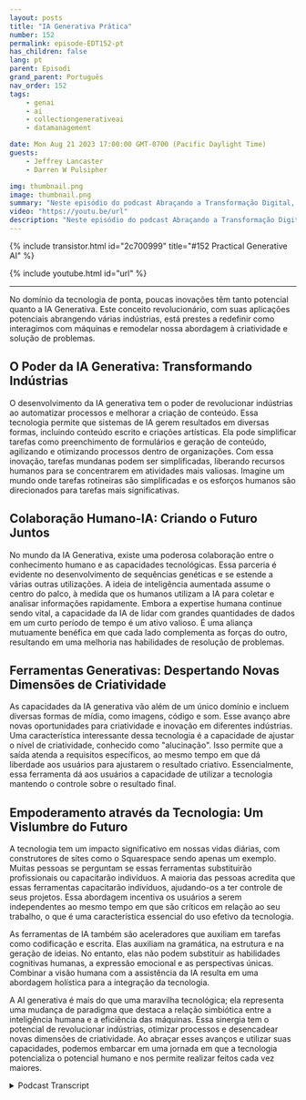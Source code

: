 ```yaml
---
layout: posts
title: "IA Generativa Prática"
number: 152
permalink: episode-EDT152-pt
has_children: false
lang: pt
parent: Episodi
grand_parent: Português
nav_order: 152
tags:
    - genai
    - ai
    - collectiongenerativeai
    - datamanagement

date: Mon Aug 21 2023 17:00:00 GMT-0700 (Pacific Daylight Time)
guests:
    - Jeffrey Lancaster
    - Darren W Pulsipher

img: thumbnail.png
image: thumbnail.png
summary: "Neste episódio do podcast Abraçando a Transformação Digital, o apresentador Darren Pulsipher participa de uma conversa instigante com o Dr. Jeffrey Lancaster. Sua discussão explora as aplicações práticas da IA generativa e o impacto profundo que ela está prestes a trazer para várias indústrias."
video: "https://youtu.be/url"
description: "Neste episódio do podcast Abraçando a Transformação Digital, o apresentador Darren Pulsipher participa de uma conversa instigante com o Dr. Jeffrey Lancaster. Sua discussão explora as aplicações práticas da IA generativa e o impacto profundo que ela está prestes a trazer para várias indústrias."
---
```


<div>
{% include transistor.html id="2c700999" title="#152 Practical Generative AI" %}

{% include youtube.html id="url" %}
</div>

---

No domínio da tecnologia de ponta, poucas inovações têm tanto potencial quanto a IA Generativa. Este conceito revolucionário, com suas aplicações potenciais abrangendo várias indústrias, está prestes a redefinir como interagimos com máquinas e remodelar nossa abordagem à criatividade e solução de problemas.

## O Poder da IA Generativa: Transformando Indústrias

O desenvolvimento da IA generativa tem o poder de revolucionar indústrias ao automatizar processos e melhorar a criação de conteúdo. Essa tecnologia permite que sistemas de IA gerem resultados em diversas formas, incluindo conteúdo escrito e criações artísticas. Ela pode simplificar tarefas como preenchimento de formulários e geração de conteúdo, agilizando e otimizando processos dentro de organizações. Com essa inovação, tarefas mundanas podem ser simplificadas, liberando recursos humanos para se concentrarem em atividades mais valiosas. Imagine um mundo onde tarefas rotineiras são simplificadas e os esforços humanos são direcionados para tarefas mais significativas.

## Colaboração Humano-IA: Criando o Futuro Juntos

No mundo da IA Generativa, existe uma poderosa colaboração entre o conhecimento humano e as capacidades tecnológicas. Essa parceria é evidente no desenvolvimento de sequências genéticas e se estende a várias outras utilizações. A ideia de inteligência aumentada assume o centro do palco, à medida que os humanos utilizam a IA para coletar e analisar informações rapidamente. Embora a expertise humana continue sendo vital, a capacidade da IA de lidar com grandes quantidades de dados em um curto período de tempo é um ativo valioso. É uma aliança mutuamente benéfica em que cada lado complementa as forças do outro, resultando em uma melhoria nas habilidades de resolução de problemas.

## Ferramentas Generativas: Despertando Novas Dimensões de Criatividade

As capacidades da IA generativa vão além de um único domínio e incluem diversas formas de mídia, como imagens, código e som. Esse avanço abre novas oportunidades para criatividade e inovação em diferentes indústrias. Uma característica interessante dessa tecnologia é a capacidade de ajustar o nível de criatividade, conhecido como "alucinação". Isso permite que a saída atenda a requisitos específicos, ao mesmo tempo em que dá liberdade aos usuários para ajustarem o resultado criativo. Essencialmente, essa ferramenta dá aos usuários a capacidade de utilizar a tecnologia mantendo o controle sobre o resultado final.

## Empoderamento através da Tecnologia: Um Vislumbre do Futuro

A tecnologia tem um impacto significativo em nossas vidas diárias, com construtores de sites como o Squarespace sendo apenas um exemplo. Muitas pessoas se perguntam se essas ferramentas substituirão profissionais ou capacitarão indivíduos. A maioria das pessoas acredita que essas ferramentas capacitarão indivíduos, ajudando-os a ter controle de seus projetos. Essa abordagem incentiva os usuários a serem independentes ao mesmo tempo em que são críticos em relação ao seu trabalho, o que é uma característica essencial do uso efetivo da tecnologia.

As ferramentas de IA também são aceleradores que auxiliam em tarefas como codificação e escrita. Elas auxiliam na gramática, na estrutura e na geração de ideias. No entanto, elas não podem substituir as habilidades cognitivas humanas, a expressão emocional e as perspectivas únicas. Combinar a visão humana com a assistência da IA resulta em uma abordagem holística para a integração da tecnologia.

A AI generativa é mais do que uma maravilha tecnológica; ela representa uma mudança de paradigma que destaca a relação simbiótica entre a inteligência humana e a eficiência das máquinas. Essa sinergia tem o potencial de revolucionar indústrias, otimizar processos e desencadear novas dimensões de criatividade. Ao abraçar esses avanços e utilizar suas capacidades, podemos embarcar em uma jornada em que a tecnologia potencializa o potencial humano e nos permite realizar feitos cada vez maiores.



<details>
<summary> Podcast Transcript </summary>

<p></p>

</details>
